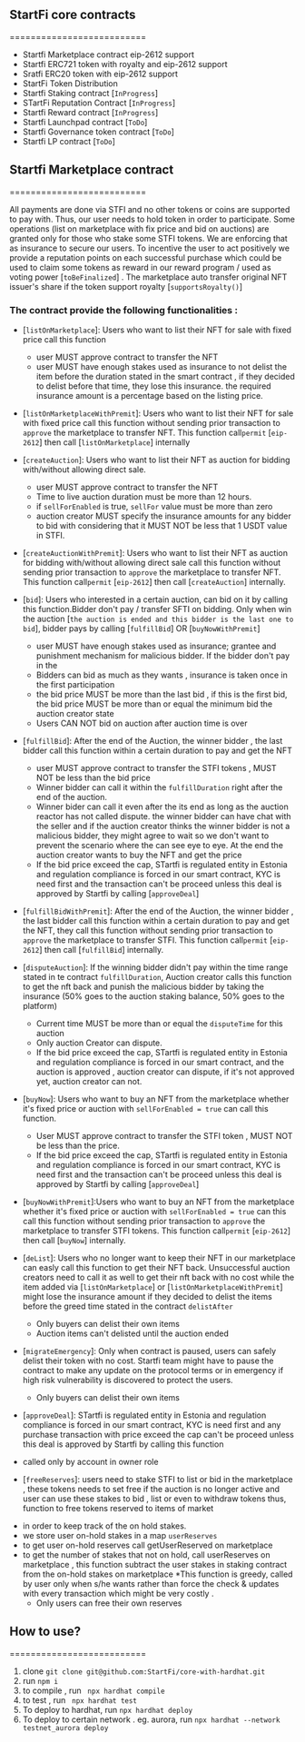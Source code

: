## StartFi core contracts 
==========================
- Startfi Marketplace contract eip-2612 support
- Startfi ERC721 token with royalty and eip-2612 support
- Sratfi ERC20 token with eip-2612 support 
- StartFi Token Distribution
- Startfi Staking contract [`InProgress`]
- STartFi Reputation Contract [`InProgress`]
- Startfi Reward contract [`InProgress`]
- Startfi Launchpad contract [`ToDo`]
- Startfi Governance token contract [`ToDo`]
- Startfi LP contract [`ToDo`]

## Startfi Marketplace contract 
==========================

All payments are done via STFI and no other tokens or coins are supported to pay with. Thus, our user needs to hold token in order to participate. Some operations (list on marketplace with fix price and bid on auctions) are granted only for those who stake some STFI tokens. We are enforcing that as insurance to secure our users. To incentive the user to act positively  we provide a reputation points on each successful purchase which could be used to claim some tokens as reward in our reward program / used as voting power [`toBeFinalized`] . The marketplace  auto transfer original NFT issuer's share if the token support royalty [`supportsRoyalty()`]   


### The contract provide the following functionalities :

- [`listOnMarketplace`]: Users who want to list their NFT for sale with fixed price call this function 
    - user MUST approve contract to transfer the NFT     
    - user MUST have enough stakes used as insurance to not delist the item before the duration stated in the smart contract , if they decided to delist before that time, they lose this insurance. the required insurance amount is a percentage  based on the listing price.
- [`listOnMarketplaceWithPremit`]: Users who want to list their NFT for sale with fixed price call this function without sending prior transaction to `approve` the marketplace to transfer NFT. This function call`permit` [`eip-2612`] then call [`listOnMarketplace`] internally
 
- [`createAuction`]: Users who want to list their NFT as auction for bidding with/without allowing direct sale.
    - user MUST approve contract to transfer the NFT     
    - Time to live auction duration must be more than 12 hours.
    - if `sellForEnabled` is true, `sellFor` value must be more than zero
    - auction creator MUST specify the insurance amounts for any bidder to bid with considering that it MUST NOT be less that 1 USDT value in STFI. 
- [`createAuctionWithPremit`]: Users who want to list their NFT as auction for bidding with/without allowing direct sale call this function without sending prior transaction to `approve` the marketplace to transfer NFT. This function call`permit` [`eip-2612`] then call [`createAuction`] internally.
- [`bid`]: Users who interested in a certain auction, can bid on it by calling this   function.Bidder don't pay / transfer SFTI on bidding. Only when win the auction [`the auction is ended and this bidder is the last one to bid`], bidder pays by calling [`fulfillBid`] OR [`buyNowWithPremit`]
    - user MUST have enough stakes used as insurance; grantee and punishment mechanism for malicious bidder. If the bidder don't pay in the  
    - Bidders can bid as much as they wants , insurance is taken once in the first participation 
    - the bid price MUST be more than the last bid , if this is the first bid, the bid price MUST be more than or equal the minimum bid the auction creator state
    - Users CAN NOT bid on auction after auction time is over

- [`fulfillBid`]: After the end of the Auction, the winner bidder , the last bidder call this function within a certain duration to pay and get the NFT
    - user MUST approve contract to transfer the STFI tokens , MUST NOT be less than the bid price     
    - Winner bidder can call it within the `fulfillDuration` right after the end of the auction.
    - Winner bider can call it even after the its end as long as the auction reactor has not called dispute. the winner bidder can have chat with the seller  and if the auction creator thinks the winner bidder is not a malicious bidder,  they might agree to wait so we don't want to prevent the scenario where the can see eye to eye. At the end the auction creator wants to buy the NFT and get the price
    - If the bid price exceed the cap, STartfi is regulated entity in Estonia and regulation compliance is forced in our smart contract, KYC is need first and the transaction can't be proceed unless this deal is approved by Startfi by calling [`approveDeal`] 
  
- [`fulfillBidWithPremit`]: After the end of the Auction, the winner bidder , the last bidder call this function within a certain duration to pay and get the NFT, they call this function without sending prior transaction to `approve` the marketplace to transfer STFI. This function call`permit` [`eip-2612`] then call [`fulfillBid`] internally.

- [`disputeAuction`]: If the winning bidder didn't pay within the time range stated in te contract `fulfillDuration`, Auction creator calls this function to get the nft back and punish the malicious bidder by taking the insurance (50% goes to the auction staking balance, 50% goes to the platform)
    - Current time  MUST be more than or equal the `disputeTime` for this auction     
    - Only auction Creator can dispute.
    - If the bid price exceed the cap, STartfi is regulated entity in Estonia and regulation compliance is forced in our smart contract, and the auction is approved , auction creator can dispute, if it's not approved yet, auction creator can not.
- [`buyNow`]: Users who want to buy an NFT from the marketplace whether it's fixed price or auction with `sellForEnabled = true` can call this function.
    - User MUST approve contract to transfer the STFI token , MUST NOT be less than the price.
   - If the bid price exceed the cap, STartfi is regulated entity in Estonia and regulation compliance is forced in our smart contract, KYC is need first and the transaction can't be proceed unless this deal is approved by Startfi by calling [`approveDeal`]
 

- [`buyNowWithPremit`]:Users who want to buy an NFT from the marketplace whether it's fixed price or auction with `sellForEnabled = true` can this call this function without sending prior transaction to `approve` the marketplace to transfer STFI tokens. This function call`permit` [`eip-2612`] then call [`buyNow`] internally.

- [`deList`]: Users who no longer want to keep their NFT in our marketplace can easly call this function to get their NFT back. Unsuccessful auction creators need to call it as well to get their nft back with no cost while the item added via [`listOnMarketplace`] or [`listOnMarketplaceWithPremit`]  might lose the insurance amount if they decided to delist the items before the greed time stated in the contract `delistAfter`
    - Only buyers can delist their own items 
    - Auction items can't delisted until the auction ended

- [`migrateEmergency`]: Only when contract is paused, users can safely delist their token with no cost. Startfi team might have to pause the contract to make any update on the protocol terms or in emergency if high risk vulnerability is discovered to protect the users.    
   - Only buyers can delist their own items 

- [`approveDeal`]:  STartfi is regulated entity in Estonia and regulation compliance is forced in our smart contract, KYC is need first and any purchase transaction with price exceed the cap can't be proceed unless this deal is approved by Startfi by calling this function
- called only by account in owner role

- [`freeReserves`]:
users need to stake STFI to list or bid in the marketplace , these tokens needs to set free if the auction is no longer active and user can use these stakes to bid , list or even to withdraw tokens thus, function to free tokens reserved to items of market 
 *  in order to keep track of the on hold stakes.  
 * we store user on-hold stakes in a map `userReserves` 
 * to get user on-hold reserves call  getUserReserved on marketplace
 * to get the number of stakes that not on hold, call  userReserves on marketplace , this function subtract the user stakes in staking contract from the on-hold stakes on marketplace
*This function is greedy, called by user only when s/he wants rather than force the check & updates with every transaction which might be very costly .
   - Only users can free their own reserves 
## How to use?
==========================
1. clone `git clone git@github.com:StartFi/core-with-hardhat.git` 
2. run `npm i `
3. to compile , run ` npx hardhat compile`
4. to test , run ` npx hardhat test`
5. To deploy to hardhat, run `npx hardhat deploy`
6. To deploy to certain network . eg. aurora, run `npx hardhat --network testnet_aurora deploy `

